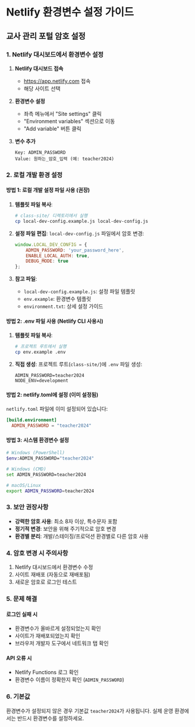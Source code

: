 # Netlify 환경변수 설정 가이드

## 교사 관리 포털 암호 설정

### 1. Netlify 대시보드에서 환경변수 설정

1. **Netlify 대시보드 접속**
   - https://app.netlify.com 접속
   - 해당 사이트 선택

2. **환경변수 설정**
   - 좌측 메뉴에서 "Site settings" 클릭
   - "Environment variables" 섹션으로 이동
   - "Add variable" 버튼 클릭

3. **변수 추가**
   ```
   Key: ADMIN_PASSWORD
   Value: 원하는_암호_입력 (예: teacher2024)
   ```

### 2. 로컬 개발 환경 설정

#### 방법 1: 로컬 개발 설정 파일 사용 (권장)
1. **템플릿 파일 복사**:
   ```bash
   # class-site/ 디렉토리에서 실행
   cp local-dev-config.example.js local-dev-config.js
   ```

2. **설정 파일 편집**:
   `local-dev-config.js` 파일에서 암호 변경:
   ```javascript
   window.LOCAL_DEV_CONFIG = {
       ADMIN_PASSWORD: 'your_password_here',
       ENABLE_LOCAL_AUTH: true,
       DEBUG_MODE: true
   };
   ```

3. **참고 파일**:
   - `local-dev-config.example.js`: 설정 파일 템플릿
   - `env.example`: 환경변수 템플릿
   - `environment.txt`: 상세 설정 가이드

#### 방법 2: .env 파일 사용 (Netlify CLI 사용시)
1. **템플릿 파일 복사**:
   ```bash
   # 프로젝트 루트에서 실행
   cp env.example .env
   ```

2. **직접 생성**:
   프로젝트 루트(`class-site/`)에 `.env` 파일 생성:
   ```
   ADMIN_PASSWORD=teacher2024
   NODE_ENV=development
   ```

#### 방법 2: netlify.toml에 설정 (이미 설정됨)
`netlify.toml` 파일에 이미 설정되어 있습니다:
```toml
[build.environment]
  ADMIN_PASSWORD = "teacher2024"
```

#### 방법 3: 시스템 환경변수 설정
```bash
# Windows (PowerShell)
$env:ADMIN_PASSWORD="teacher2024"

# Windows (CMD)
set ADMIN_PASSWORD=teacher2024

# macOS/Linux
export ADMIN_PASSWORD=teacher2024
```

### 3. 보안 권장사항

- **강력한 암호 사용**: 최소 8자 이상, 특수문자 포함
- **정기적 변경**: 보안을 위해 주기적으로 암호 변경
- **환경별 분리**: 개발/스테이징/프로덕션 환경별로 다른 암호 사용

### 4. 암호 변경 시 주의사항

1. Netlify 대시보드에서 환경변수 수정
2. 사이트 재배포 (자동으로 재배포됨)
3. 새로운 암호로 로그인 테스트

### 5. 문제 해결

#### 로그인 실패 시
- 환경변수가 올바르게 설정되었는지 확인
- 사이트가 재배포되었는지 확인
- 브라우저 개발자 도구에서 네트워크 탭 확인

#### API 오류 시
- Netlify Functions 로그 확인
- 환경변수 이름이 정확한지 확인 (`ADMIN_PASSWORD`)

### 6. 기본값

환경변수가 설정되지 않은 경우 기본값 `teacher2024`가 사용됩니다.
실제 운영 환경에서는 반드시 환경변수를 설정하세요.
